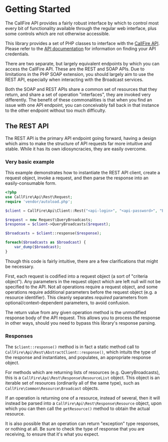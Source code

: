 Getting Started
===============

The CallFire API provides a fairly robust interface by which to control
most every bit of functionality available through the regular web interface,
plus some controls which are not otherwise accessible.

This library provides a set of PHP classes to interface with the
[CallFire API](http://www.callfire.com/api-documentation). Please refer to the
[API documentation](http://www.callfire.com/api-documentation) for information
on finding your API credentials.

There are two separate, but largely equivalent endpoints by which you can
access the CallFire API. These are the REST and SOAP APIs. Due to limitations
in the PHP SOAP extension, you should largely aim to use the REST API,
especially when interacting with the Broadcast services.

Both the SOAP and REST APIs share a common set of resources that they return,
and share a set of operation "interfaces", they are invoked very differently.
The benefit of these commonalities is that when you find an issue with one
API endpoint, you can conceivably fall back in that instance to the other endpoint
without too much difficulty.

## The REST API

The REST API is the primary API endpoint going forward, having a design
which aims to make the structure of API requests far more intuitive and
stable. While it has its own idiosyncracies, they are easily overcome.

### Very basic example
This example demonstrates how to instantiate the REST API client, create
a request object, invoke a request, and then parse the response into
an easily-consumable form.  
```php
<?php
use CallFire\Api\Rest\Request;
require 'vendor/autoload.php';

$client = CallFire\Api\Client::Rest("<api-login>", "<api-password>", "Broadcast");

$request = new Request\QueryBroadcasts;
$response = $client->QueryBroadcasts($request);

$broadcasts = $client::response($response);

foreach($broadcasts as $broadcast) {
    var_dump($broadcast);
}
```

Though this code is fairly intuitive, there are a few clarifications that
might be necessary.

First, each request is codified into a request object
(a sort of "criteria object"). Any parameters in the request object
which are left null will not be specified to the API. Not all
operations require a request object, and some operations require
additional parameters before the request object (e.g. a resource identifier).
This cleanly separates *required* parameters from optional/context-dependent
parameters, to avoid confusion.

The return value from any given operation method is the unmodified response
body of the API request. This allows you to process the response in other ways,
should you need to bypass this library's response parsing.

### Responses

The `$client::response()` method is in fact a static method call to
`CallFire\Api\Rest\AbstractClient::response()`, which intuits the type of the
response and instantiates, and populates, an appropriate response object.

For methods which are returning lists of resources (e.g. QueryBroadcasts),
this is a `CallFire\Api\Rest\Response\ResourceList` object. This object
is an iterable set of resources (ordinarily all of the same type), such as
`CallFire\Common\Resource\Broadcast` objects.

If an operation is returning one of a resource, instead of several, then
it will instead be parsed into a `CallFire\Api\Rest\Response\Resource` object,
upon which you can then call the `getResource()` method to obtain the actual
resource.

It is also possible that an operation can return "exception" type responses,
or nothing at all. Be sure to check the type of response that you are receiving,
to ensure that it's what you expect.
